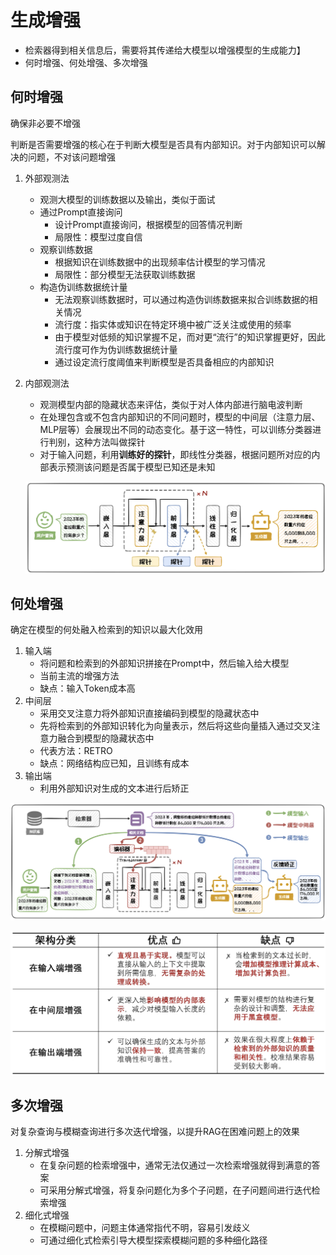 # 生成增强

- 检索器得到相关信息后，需要将其传递给大模型以增强模型的生成能力】
- 何时增强、何处增强、多次增强

## 何时增强

确保非必要不增强

判断是否需要增强的核心在于判断大模型是否具有内部知识。对于内部知识可以解决的问题，不对该问题增强

1. 外部观测法

   - 观测大模型的训练数据以及输出，类似于面试
   - 通过Prompt直接询问
     - 设计Prompt直接询问，根据模型的回答情况判断
     - 局限性：模型过度自信
   - 观察训练数据
     - 根据知识在训练数据中的出现频率估计模型的学习情况
     - 局限性：部分模型无法获取训练数据
   - 构造伪训练数据统计量
     - 无法观察训练数据时，可以通过构造伪训练数据来拟合训练数据的相关情况
     - 流行度：指实体或知识在特定环境中被广泛关注或使用的频率
     - 由于模型对低频的知识掌握不足，而对更“流行”的知识掌握更好，因此流行度可作为伪训练数据统计量
     - 通过设定流行度阈值来判断模型是否具备相应的内部知识

2. 内部观测法

   - 观测模型内部的隐藏状态来评估，类似于对人体内部进行脑电波判断
   - 在处理包含或不包含内部知识的不同问题时，模型的中间层（注意力层、MLP层等）会展现出不同的动态变化。基于这一特性，可以训练分类器进行判别，这种方法叫做探针
   - 对于输入问题，利用**训练好的探针**，即线性分类器，根据问题所对应的内部表示预测该问题是否属于模型已知还是未知

   ![image-20250523161215001](./images/6-3-1-探针.png)

## 何处增强

确定在模型的何处融入检索到的知识以最大化效用

1. 输入端
   - 将问题和检索到的外部知识拼接在Prompt中，然后输入给大模型
   - 当前主流的增强方法
   - 缺点：输入Token成本高
2. 中间层
   - 采用交叉注意力将外部知识直接编码到模型的隐藏状态中
   - 先将检索到的外部知识转化为向量表示，然后将这些向量插入通过交叉注意力融合到模型的隐藏状态中
   - 代表方法：RETRO
   - 缺点：网络结构应已知，且训练有成本
3. 输出端
   - 利用外部知识对生成的文本进行后矫正

![image-20250523161551007](./images/6-3-2-何处增强.png)

![image-20250523162022107](./images/6-3-3-何处增强优缺.png)

## 多次增强

对复杂查询与模糊查询进行多次迭代增强，以提升RAG在困难问题上的效果

1. 分解式增强
   - 在复杂问题的检索增强中，通常无法仅通过一次检索增强就得到满意的答案
   - 可采用分解式增强，将复杂问题化为多个子问题，在子问题间进行迭代检索增强
2. 细化式增强
   - 在模糊问题中，问题主体通常指代不明，容易引发歧义
   - 可通过细化式检索引导大模型探索模糊问题的多种细化路径